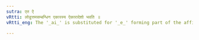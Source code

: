```yaml
---
sutra: एत ऐ
vRtti: लोडुत्तमसम्बन्धिन एकारस्य ऐकारादेशो भवति ॥
vRtti_eng: The '_ai_' is substituted for '_e_' forming part of the affixes of the first person of the Imperative.

---
```

